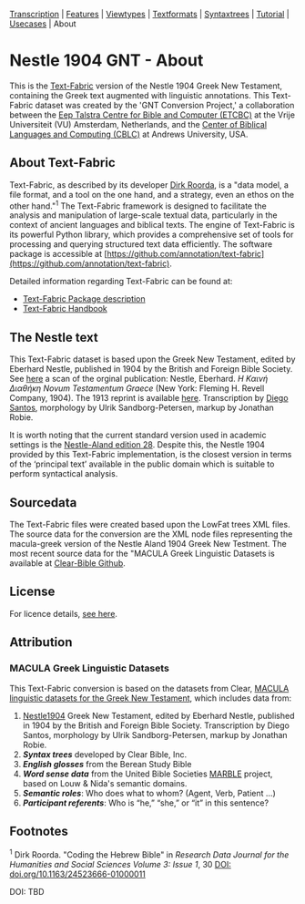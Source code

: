 <a name="start"></a>
<div class="hidden-content">
<a href="transcription.md">Transcription</a> | <a href="features/README.md#start">Features</a> | <a href="viewtypes.md#start">Viewtypes</a> | <a href="textformats.md#start">Textformats</a> |  <a href="syntaxtrees.md#start">Syntaxtrees</a> | <a href="../tutorial/README.md#start">Tutorial</a> | <a href="../usecases/README.md#start">Usecases</a> | About
</div>

# Nestle 1904 GNT - About

This is the [Text-Fabric](https://annotation.github.io/text-fabric/tf/) version of the Nestle 1904 Greek New Testament, containing the Greek text augmented with linguistic annotations. This Text-Fabric dataset was created by the 'GNT Conversion Project,' a collaboration between the [Eep Talstra Centre for Bible and Computer (ETCBC)](https://github.com/ETCBC/) at the Vrije Universiteit (VU) Amsterdam, Netherlands, and the [Center of Biblical Languages and Computing (CBLC)](https://github.com/CenterBLC/) at Andrews University, USA.

## About Text-Fabric


Text-Fabric, as described by its developer [Dirk Roorda](https://github.com/dirkroorda), is a "data model, a file format, and a tool on the one hand, and a strategy, even an ethos on the other hand."<sup>1</sup> The Text-Fabric framework is designed to facilitate the analysis and manipulation of large-scale textual data, particularly in the context of ancient languages and biblical texts. The engine of Text-Fabric is its powerful Python library, which provides a comprehensive set of tools for processing and querying structured text data efficiently. The software package is accessible at [https://github.com/annotation/text-fabric](https://github.com/annotation/text-fabric).

Detailed information regarding Text-Fabric can be found at:
* [Text-Fabric Package description](https://annotation.github.io/text-fabric/tf/index.html)
* [Text-Fabric Handbook](https://annotation.github.io/text-fabric-book)

## The Nestle text

This Text-Fabric dataset is based upon the Greek New Testament, edited by Eberhard Nestle, published in 1904 by the British and Foreign Bible Society. See [here](https://archive.org/details/the-greek-new-testament-nestle-1904-us-edition/mode/2up) a scan of the orginal publication: Nestle, Eberhard. *Η Καινή Διαθήκη Novum Testamentum Graece* (New York: Fleming H. Revell Company, 1904).  The 1913 reprint is available [here](https://archive.org/details/hkainediathekete00lond/). Transcription by [Diego Santos](https://sites.google.com/site/nestle1904/home), morphology by Ulrik Sandborg-Petersen, markup by Jonathan Robie. 

It is worth noting that the current standard version used in academic settings is the [Nestle-Aland edition 28](https://www.academic-bible.com/en/online-bibles/novum-testamentum-graece-na-28/read-the-bible-text/). Despite this, the Nestle 1904 provided by this Text-Fabric implementation, is the closest version in terms of the ‘principal text’ available in the public domain which is suitable to perform syntactical analysis.

## Sourcedata

The Text-Fabric files were created based upon the LowFat trees XML files. The source data for the conversion are the XML node files representing the macula-greek version of the Nestle Aland 1904 Greek New Testment.  The most recent source data for the "MACULA Greek Linguistic Datasets is available at [Clear-Bible Github](https://github.com/Clear-Bible/macula-greek/tree/main/Nestle1904/lowfat).

## License

For licence details, [see here](../LICENSE).

## Attribution

### MACULA Greek Linguistic Datasets

This Text-Fabric conversion is based on the datasets from Clear, [MACULA linguistic datasets for the Greek New Testament](https://github.com/Clear-Bible/macula-greek/blob/main/README.md), which includes data from:

1. [Nestle1904](https://github.com/biblicalhumanities/Nestle1904) Greek New Testament, edited by Eberhard Nestle, published in 1904 by the British and Foreign Bible Society. Transcription by Diego Santos, morphology by Ulrik Sandborg-Petersen, markup by Jonathan Robie.
2.  **_Syntax trees_** developed by Clear Bible, Inc.
3. **_English glosses_** from the Berean Study Bible
4. **_Word sense data_** from the United Bible Societies [MARBLE](https://semanticdictionary.org/) project, based on Louw & Nida's semantic domains.
5. **_Semantic roles_**: Who does what to whom? (Agent, Verb, Patient …)
6. **_Participant referents_**: Who is “he,” “she,” or “it” in this sentence?

## Footnotes

<sup>1</sup> Dirk Roorda. "Coding the Hebrew Bible" in *Research Data Journal for the Humanities and Social Sciences Volume 3: Issue 1*, 30 [DOI: doi.org/10.1163/24523666-01000011](https://doi.org/10.1163/24523666-01000011)

DOI: TBD

